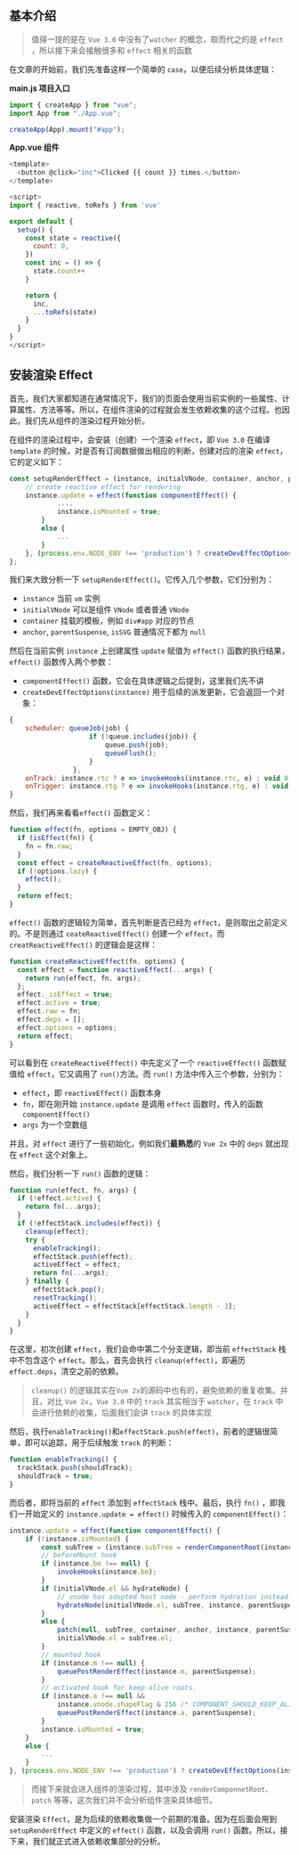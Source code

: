 ## 基本介绍

> 值得一提的是在 `Vue 3.0` 中没有了`watcher` 的概念，取而代之的是 `effect` ，所以接下来会接触很多和 `effect` 相关的函数

在文章的开始前，我们先准备这样一个简单的 `case`，以便后续分析具体逻辑：

**main.js 项目入口**

```javascript
import { createApp } from "vue";
import App from "./App.vue";

createApp(App).mount("#app");
```

**App.vue 组件**

```javascript
<template>
  <button @click="inc">Clicked {{ count }} times.</button>
</template>

<script>
import { reactive, toRefs } from 'vue'

export default {
  setup() {
    const state = reactive({
      count: 0,
    })
    const inc = () => {
      state.count++
    }

    return {
      inc,
      ...toRefs(state)
    }
  }
}
</script>
```

## 安装渲染 Effect

首先，我们大家都知道在通常情况下，我们的页面会使用当前实例的一些属性、计算属性、方法等等。所以，在组件渲染的过程就会发生依赖收集的这个过程。也因此，我们先从组件的渲染过程开始分析。

在组件的渲染过程中，会安装（创建）一个渲染 `effect`，即 `Vue 3.0` 在编译 `template` 的时候，对是否有订阅数据做出相应的判断，创建对应的渲染 `effect`，它的定义如下：

```javascript
const setupRenderEffect = (instance, initialVNode, container, anchor, parentSuspense, isSVG) => {
    // create reactive effect for rendering
    instance.update = effect(function componentEffect() {
            ....
            instance.isMounted = true;
        }
        else {
            ...
        }
    }, (process.env.NODE_ENV !== 'production') ? createDevEffectOptions(instance) : prodEffectOptions);
};
```

我们来大致分析一下 `setupRenderEffect()`。它传入几个参数，它们分别为：

- `instance` 当前 `vm` 实例
- `initialVNode` 可以是组件 `VNode` 或者普通 `VNode`
- `container` 挂载的模板，例如 `div#app` 对应的节点
- `anchor`, `parentSuspense`, `isSVG` 普通情况下都为 `null`

然后在当前实例 `instance` 上创建属性 `update` 赋值为 `effect()` 函数的执行结果，`effect()` 函数传入两个参数：

- `componentEffect()` 函数，它会在具体逻辑之后提到，这里我们先不讲
- `createDevEffectOptions(instance)` 用于后续的派发更新，它会返回一个对象：

```javascript
{
    scheduler: queueJob(job) {
                    if (!queue.includes(job)) {
                        queue.push(job);
                        queueFlush();
                    }
                },
    onTrack: instance.rtc ? e => invokeHooks(instance.rtc, e) : void 0,
    onTrigger: instance.rtg ? e => invokeHooks(instance.rtg, e) : void 0
}
```

然后，我们再来看看`effect()` 函数定义：

```javascript
function effect(fn, options = EMPTY_OBJ) {
  if (isEffect(fn)) {
    fn = fn.raw;
  }
  const effect = createReactiveEffect(fn, options);
  if (!options.lazy) {
    effect();
  }
  return effect;
}
```

`effect()` 函数的逻辑较为简单，首先判断是否已经为 `effect`，是则取出之前定义的。不是则通过 `ceateReactiveEffect()` 创建一个 `effect`，而 `creatReactiveEffect()` 的逻辑会是这样：

```javascript
function createReactiveEffect(fn, options) {
  const effect = function reactiveEffect(...args) {
    return run(effect, fn, args);
  };
  effect._isEffect = true;
  effect.active = true;
  effect.raw = fn;
  effect.deps = [];
  effect.options = options;
  return effect;
}
```

可以看到在 `createReactiveEffect()` 中先定义了一个 `reactiveEffect()` 函数赋值给 `effect`，它又调用了 `run()`方法。而 `run()` 方法中传入三个参数，分别为：

- `effect`，即 `reactiveEffect()` 函数本身
- `fn`，即在刚开始 `instance.update` 是调用 `effect` 函数时，传入的函数 `componentEffect()`
- `args` 为一个空数组

并且，对 `effect` 进行了一些初始化，例如我们**最熟悉**的 `Vue 2x` 中的 `deps` 就出现在 `effect` 这个对象上。

然后，我们分析一下 `run()` 函数的逻辑：

```javascript
function run(effect, fn, args) {
  if (!effect.active) {
    return fn(...args);
  }
  if (!effectStack.includes(effect)) {
    cleanup(effect);
    try {
      enableTracking();
      effectStack.push(effect);
      activeEffect = effect;
      return fn(...args);
    } finally {
      effectStack.pop();
      resetTracking();
      activeEffect = effectStack[effectStack.length - 1];
    }
  }
}
```

在这里，初次创建 `effect`，我们会命中第二个分支逻辑，即当前 `effectStack` 栈中不包含这个 `effect`。那么，首先会执行 `cleanup(effect)`，即遍历`effect.deps`，清空之前的依赖。

> `cleanup()` 的逻辑其实在`Vue 2x`的源码中也有的，避免依赖的重复收集。并且，对比 `Vue 2x`，`Vue 3.0` 中的 `track` 其实相当于 `watcher`，在 `track` 中会进行依赖的收集，后面我们会讲 `track` 的具体实现

然后，执行`enableTracking()`和`effectStack.push(effect)`，前者的逻辑很简单，即可以追踪，用于后续触发 `track` 的判断：

```javascript
function enableTracking() {
  trackStack.push(shouldTrack);
  shouldTrack = true;
}
```

而后者，即将当前的 `effect` 添加到 `effectStack` 栈中。最后，执行 `fn()` ，即我们一开始定义的 `instance.update = effect()` 时候传入的 `componentEffect()`：

```javascript
instance.update = effect(function componentEffect() {
    if (!instance.isMounted) {
        const subTree = (instance.subTree = renderComponentRoot(instance));
        // beforeMount hook
        if (instance.bm !== null) {
            invokeHooks(instance.bm);
        }
        if (initialVNode.el && hydrateNode) {
            // vnode has adopted host node - perform hydration instead of mount.
            hydrateNode(initialVNode.el, subTree, instance, parentSuspense);
        }
        else {
            patch(null, subTree, container, anchor, instance, parentSuspense, isSVG);
            initialVNode.el = subTree.el;
        }
        // mounted hook
        if (instance.m !== null) {
            queuePostRenderEffect(instance.m, parentSuspense);
        }
        // activated hook for keep-alive roots.
        if (instance.a !== null &&
            instance.vnode.shapeFlag & 256 /* COMPONENT_SHOULD_KEEP_ALIVE */) {
            queuePostRenderEffect(instance.a, parentSuspense);
        }
        instance.isMounted = true;
    }
    else {
        ...
    }
}, (process.env.NODE_ENV !== 'production') ? createDevEffectOptions(instance) : prodEffectOptions);
```

> 而接下来就会进入组件的渲染过程，其中涉及 `renderComponnetRoot`、`patch` 等等，这次我们并不会分析组件渲染具体细节。

安装渲染 `Effect`，是为后续的依赖收集做一个前期的准备。因为在后面会用到 `setupRenderEffect` 中定义的 `effect()` 函数，以及会调用 `run()` 函数。所以，接下来，我们就正式进入依赖收集部分的分析。
